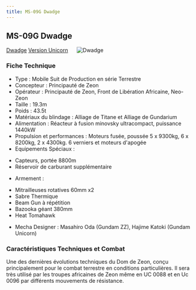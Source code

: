 ```yaml
---
title: MS-09G Dwadge
---
```


MS-09G Dwadge
-------------


[Dwadge](javascript:change_image_m('images/stories/saga/gundamzz/mechas/neozeon/ms-09g.png');) [Version Unicorn](javascript:change_image_m('images/stories/saga/unicorn/mechas/zeon/dwadge.png');)      ![Dwadge](/images/stories/saga/gundamzz/mechas/neozeon/ms-09g.png)    


### Fiche Technique


- Type : Mobile Suit de Production en série Terrestre  
- Concepteur : Principauté de Zeon  
- Opérateur : Principauté de Zeon, Front de Libération Africaine, Neo-Zeon  
- Taille : 19.3m   
- Poids : 43.5t   
- Matériaux du blindage : Alliage de Titane et Alliage de Gundarium  
- Alimentation : Réacteur à fusion minovsky ultracompact, puissance 1440kW  
- Propulsion et performances : Moteurs fusée, poussée 5 x 9300kg, 6 x 8200kg, 2 x 4300kg. 6 verniers et moteurs d'apogée  
- Equipements Spéciaux :


* Capteurs, portée 8800m
* Réservoir de carburant supplémentaire


- Armement :


* Mitrailleuses rotatives 60mm x2
* Sabre Thermique
* Beam Gun à répétition
* Bazooka géant 380mm
* Heat Tomahawk


- Mecha Designer : Masahiro Oda (Gundam ZZ), Hajime Katoki (Gundam Unicorn)


### Caractéristiques Techniques et Combat


Une des dernières évolutions techniques du Dom de Zeon, conçu principalement pour le combat terrestre en conditions particulières. Il sera très utilisé par les troupes africaines de Zeon même en UC 0088 et en Uc 0096 par différents mouvements de résistance.

